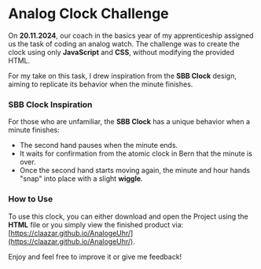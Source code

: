 # Analog Clock Challenge

On **20.11.2024**, our coach in the basics year of my apprenticeship assigned us the task of coding an analog watch. The challenge was to create the clock using only **JavaScript** and **CSS**, without modifying the provided HTML.

For my take on this task, I drew inspiration from the **SBB Clock** design, aiming to replicate its behavior when the minute finishes.

### SBB Clock Inspiration

For those who are unfamiliar, the **SBB Clock** has a unique behavior when a minute finishes:
- The second hand pauses when the minute ends.
- It waits for confirmation from the atomic clock in Bern that the minute is over.
- Once the second hand starts moving again, the minute and hour hands "snap" into place with a slight **wiggle**.


### How to Use

To use this clock, you can either download and open the Project using the **HTML** file or you simply view the finished product via: [https://claazar.github.io/AnalogeUhr/](https://claazar.github.io/AnalogeUhr/).

Enjoy and feel free to improve it or give me feedback!
